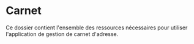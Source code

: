 # Carnet
Ce dossier contient l'ensemble des ressources nécessaires pour utiliser l'application de gestion de carnet d'adresse.
